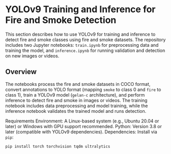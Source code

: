 # YOLOv9 Training and Inference for Fire and Smoke Detection
This section describes how to use YOLOv9 for training and inference to detect fire and smoke classes using fire and smoke datasets. The repository includes two Jupyter notebooks: `train.ipynb` for preprocessing data and training the model, and `inference.ipynb` for running validation and detection on new images or videos.

## Overview
The notebooks process the fire and smoke datasets in COCO format, convert annotations to YOLO format (mapping `smoke` to class 0 and `fire` to class 1), train a YOLOv9 model (`gelan-c` architecture), and perform inference to detect fire and smoke in images or videos. The training notebook includes data preprocessing and model training, while the inference notebook validates the trained model and runs detection.

Requirements
Environment: A Linux-based system (e.g., Ubuntu 20.04 or later) or Windows with GPU support recommended.
Python: Version 3.8 or later (compatible with YOLOv9 dependencies).
Dependencies: Install via `pip`:

```pip install torch torchvision tqdm ultralytics```
